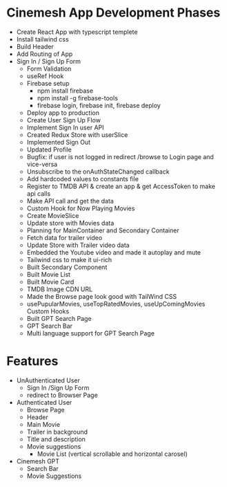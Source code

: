 # Cinemesh App Development Phases

- Create React App with typescript templete
- Install tailwind css
- Build Header
- Add Routing of App
- Sign In / Sign Up Form
  - Form Validation
  - useRef Hook
  - Firebase setup
    - npm install firebase
    - npm install -g firebase-tools
    - firebase login, firebase init, firebase deploy
  - Deploy app to production
  - Create User Sign Up Flow
  - Implement Sign In user API
  - Created Redux Store with userSlice
  - Implemented Sign Out
  - Updated Profile
  - Bugfix: if user is not logged in redirect /browse to Login page and vice-versa
  - Unsubscribe to the onAuthStateChanged callback
  - Add hardcoded values to constants file
  - Register to TMDB API & create an app & get AccessToken to make api calls
  - Make API call and get the data
  - Custom Hook for Now Playing Movies
  - Create MovieSlice
  - Update store with Movies data
  - Planning for MainContainer and Secondary Container
  - Fetch data for trailer video
  - Update Store with Trailer video data
  - Embedded the Youtube video and made it autoplay and mute
  - Tailwind css to make it ui-rich
  - Built Secondary Component
  - Built Movie List
  - Built Movie Card
  - TMDB Image CDN URL
  - Made the Browse page look good with TailWind CSS
  - usePupularMovies, useTopRatedMovies, useUpComingMovies Custom Hooks
  - Built GPT Search Page
  - GPT Search Bar
  - Multi language support for GPT Search Page

# Features

- UnAuthenticated User
  - Sign In /Sign Up Form
  - redirect to Browser Page
- Authenticated User
  - Browse Page
  - Header
  - Main Movie
  - Trailer in background
  - Title and description
  - Movie suggestions
    - Movie List (vertical scrollable and horizontal carosel)
- Cinemesh GPT
  - Search Bar
  - Movie Suggestions

